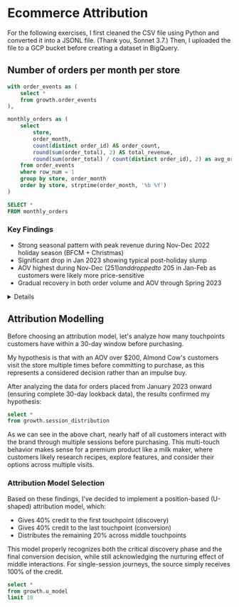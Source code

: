 # Ecommerce Attribution
For the following exercises, I first cleaned the CSV file using Python and converted it into a JSONL file. (Thank you, Sonnet 3.7.) Then, I uploaded the file to a GCP bucket before creating a dataset in BigQuery.

## Number of orders per month per store

```sql monthly_orders
with order_events as (
    select *
    from growth.order_events
),

monthly_orders as (
    select
        store,
        order_month,
        count(distinct order_id) AS order_count,
        round(sum(order_total), 2) AS total_revenue,
        round(sum(order_total) / count(distinct order_id), 2) as avg_order_value
    from order_events
    where row_num = 1
    group by store, order_month 
    order by store, strptime(order_month, '%b %Y')
)

SELECT *
FROM monthly_orders
```

<BarChart 
    data={monthly_orders} 
    x=order_month 
    y=total_revenue
    yFmt=usd0k
    y2Fmt=usd
    y2=avg_order_value
    y2SeriesType=line
    sort=false
    seriesOrder=order_month
    chartAreaHeight=350
/>

<DataTable data={monthly_orders}/>

### Key Findings
- Strong seasonal pattern with peak revenue during Nov-Dec 2022 holiday season (BFCM + Christmas)
- Significant drop in Jan 2023 showing typical post-holiday slump
- AOV highest during Nov-Dec ($251) and dropped to ~$205 in Jan-Feb as customers were likely more price-sensitive
- Gradual recovery in both order volume and AOV through Spring 2023

<Details title="SQL Query used to calculate the number of orders per month per store">

```sql
WITH orders AS (
  SELECT 
    REGEXP_REPLACE(shopifyShopURL, '^https?://|/$', '') AS store,
    shopifyOrderId AS order_id,
    DATE(shopifyOrderProcessedAt) AS order_date,
    FORMAT_DATE('%b %Y', DATE(shopifyOrderProcessedAt)) as order_month,
    shopifyOrderTotalPrice AS order_total,
    ROW_NUMBER() OVER(PARTITION BY shopifyOrderId ORDER BY shopifyOrderProcessedAt) AS row_num
  FROM growth.pixeldata
  WHERE shopifyOrderId IS NOT NULL
    AND pagePath LIKE '%/thank_you'
),

monthly_orders AS (
  SELECT
    store,
    order_month,
    COUNT(*) AS order_count,
    ROUND(SUM(order_total), 2) AS total_revenue,
    ROUND(SUM(order_total) / COUNT(*), 2) AS avg_order_value
  FROM orders
  WHERE row_num = 1
  GROUP BY store, order_month
  ORDER BY store, PARSE_DATE('%b %Y', order_month)
)

SELECT * FROM monthly_orders

```

This query addresses several important data quality considerations:

1. Normalizes store URLs to ensure consistent grouping regardless of URL format
2. Filters for actual conversion events using the `thank_you` page path, avoiding duplicate counting from order status checks
3. Deduplicates multiple pixel events for the same order ID by using `ROW_NUMBER()` and selecting only the first occurrence
4. Takes the earliest order record when multiple events exist, ensuring consistent handling of duplicates
5. Calculates key metrics like order count, total revenue, and average order value

</Details>

## Attribution Modelling

Before choosing an attribution model, let's analyze how many touchpoints customers have within a 30-day window before purchasing.

My hypothesis is that with an AOV over $200, Almond Cow's customers visit the store multiple times before committing to purchase, as this represents a considered decision rather than an impulse buy.

After analyzing the data for orders placed from January 2023 onward (ensuring complete 30-day lookback data), the results confirmed my hypothesis:



```sql session_distribution
select *
from growth.session_distribution
```
<BarChart 
    data={session_distribution}
    title="Nearly 50% of all customers interact with the brand through multiple sessions"
    x=session_count_group
    xAxisTitle="Number of sessions"
    y=percentage
    series=session_count_group
    yFmt=pct
    yMax=1
    swapXY=true
/>

As we can see in the above chart, nearly half of all customers interact with the brand through multiple sessions before purchasing. This multi-touch behavior makes sense for a premium product like a milk maker, where customers likely research recipes, explore features, and consider their options across multiple visits.

### Attribution Model Selection
Based on these findings, I've decided to implement a position-based (U-shaped) attribution model, which:
- Gives 40% credit to the first touchpoint (discovery)
- Gives 40% credit to the last touchpoint (conversion)
- Distributes the remaining 20% across middle touchpoints

This model properly recognizes both the critical discovery phase and the final conversion decision, while still acknowledging the nurturing effect of middle interactions. For single-session journeys, the source simply receives 100% of the credit.

```sql attribution
select *
from growth.u_model
limit 10
```

<DataTable  data={attribution} >
  <Column id="source" wrap=true />
  <Column id="2023-01" fmt=usd0k />
  <Column id="2023-02" fmt=usd0k />
  <Column id="2023-03" fmt=usd0k />
  <Column id="2023-04" fmt=usd0k />
  <Column id="2023-05" fmt=usd0k />
  <Column id="2023-06" fmt=usd0k />
</DataTable>

